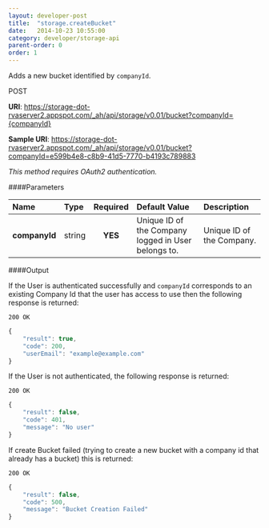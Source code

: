 ```yaml
---
layout: developer-post
title:  "storage.createBucket"
date:   2014-10-23 10:55:00
category: developer/storage-api
parent-order: 0
order: 1
---
```


Adds a new bucket identified by `companyId`.

POST

**URI**: https://storage-dot-rvaserver2.appspot.com/_ah/api/storage/v0.01/bucket?companyId={companyId}

**Sample URI**: https://storage-dot-rvaserver2.appspot.com/_ah/api/storage/v0.01/bucket?companyId=e599b4e8-c8b9-41d5-7770-b4193c789883

*This method requires OAuth2 authentication.*

####Parameters

| Name    | Type   | Required | Default Value | Description |
|:--------|:-------|:--------:|:--------------|:------------|
| **companyId**  | string |  **YES**  | Unique ID of the Company logged in User belongs to. | Unique ID of the Company. |

####Output

If the User is authenticated successfully and `companyId` corresponds to an existing Company Id that the user has access to use then the following response is returned:

```200 OK```

```javascript
{
    "result": true,
    "code": 200,
    "userEmail": "example@example.com"
}

```

If the User is not authenticated, the following response is returned:

```200 OK```

```javascript
{
    "result": false,
    "code": 401,
    "message": "No user"
}
```

If create Bucket failed (trying to create a new bucket with a company id that already has a bucket) this is returned:

```200 OK```

```javascript
{
    "result": false,
    "code": 500,
    "message": "Bucket Creation Failed"
}

```
